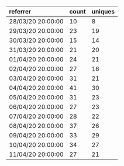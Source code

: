 | referrer          | count | uniques |
| :---------------- | :---- | :------ |
| 28/03/20 20:00:00 | 10    | 8       |
| 29/03/20 20:00:00 | 23    | 19      |
| 30/03/20 20:00:00 | 15    | 14      |
| 31/03/20 20:00:00 | 21    | 20      |
| 01/04/20 20:00:00 | 24    | 21      |
| 02/04/20 20:00:00 | 27    | 16      |
| 03/04/20 20:00:00 | 31    | 21      |
| 04/04/20 20:00:00 | 41    | 30      |
| 05/04/20 20:00:00 | 31    | 23      |
| 06/04/20 20:00:00 | 27    | 23      |
| 07/04/20 20:00:00 | 28    | 22      |
| 08/04/20 20:00:00 | 37    | 26      |
| 09/04/20 20:00:00 | 33    | 29      |
| 10/04/20 20:00:00 | 34    | 27      |
| 11/04/20 20:00:00 | 27    | 21      |